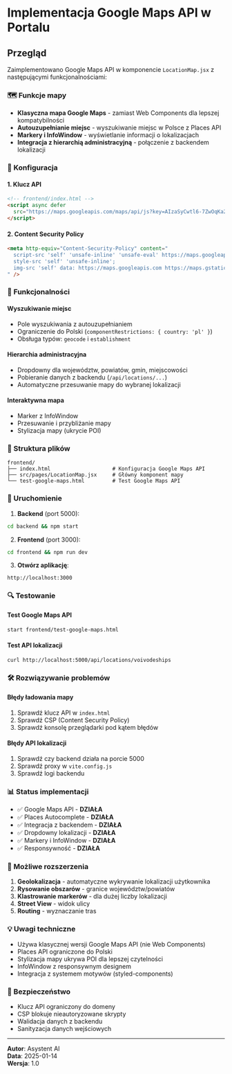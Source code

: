 # Implementacja Google Maps API w Portalu

## Przegląd

Zaimplementowano Google Maps API w komponencie `LocationMap.jsx` z następującymi funkcjonalnościami:

### 🗺️ Funkcje mapy
- **Klasyczna mapa Google Maps** - zamiast Web Components dla lepszej kompatybilności
- **Autouzupełnianie miejsc** - wyszukiwanie miejsc w Polsce z Places API
- **Markery i InfoWindow** - wyświetlanie informacji o lokalizacjach
- **Integracja z hierarchią administracyjną** - połączenie z backendem lokalizacji

### 🔧 Konfiguracja

#### 1. Klucz API
```html
<!-- frontend/index.html -->
<script async defer
  src="https://maps.googleapis.com/maps/api/js?key=AIzaSyCwtl6-7ZwOqKa2rd967GHyp4JyCMgX2MI&libraries=places">
</script>
```

#### 2. Content Security Policy
```html
<meta http-equiv="Content-Security-Policy" content="
  script-src 'self' 'unsafe-inline' 'unsafe-eval' https://maps.googleapis.com https://maps.gstatic.com; 
  style-src 'self' 'unsafe-inline'; 
  img-src 'self' data: https://maps.googleapis.com https://maps.gstatic.com;
" />
```

### 🎯 Funkcjonalności

#### Wyszukiwanie miejsc
- Pole wyszukiwania z autouzupełnianiem
- Ograniczenie do Polski (`componentRestrictions: { country: 'pl' }`)
- Obsługa typów: `geocode` i `establishment`

#### Hierarchia administracyjna
- Dropdowny dla województw, powiatów, gmin, miejscowości
- Pobieranie danych z backendu (`/api/locations/...`)
- Automatyczne przesuwanie mapy do wybranej lokalizacji

#### Interaktywna mapa
- Marker z InfoWindow
- Przesuwanie i przybliżanie mapy
- Stylizacja mapy (ukrycie POI)

### 📁 Struktura plików

```
frontend/
├── index.html                    # Konfiguracja Google Maps API
├── src/pages/LocationMap.jsx     # Główny komponent mapy
└── test-google-maps.html         # Test Google Maps API
```

### 🚀 Uruchomienie

1. **Backend** (port 5000):
```bash
cd backend && npm start
```

2. **Frontend** (port 3000):
```bash
cd frontend && npm run dev
```

3. **Otwórz aplikację**:
```
http://localhost:3000
```

### 🔍 Testowanie

#### Test Google Maps API
```bash
start frontend/test-google-maps.html
```

#### Test API lokalizacji
```bash
curl http://localhost:5000/api/locations/voivodeships
```

### 🛠️ Rozwiązywanie problemów

#### Błędy ładowania mapy
1. Sprawdź klucz API w `index.html`
2. Sprawdź CSP (Content Security Policy)
3. Sprawdź konsolę przeglądarki pod kątem błędów

#### Błędy API lokalizacji
1. Sprawdź czy backend działa na porcie 5000
2. Sprawdź proxy w `vite.config.js`
3. Sprawdź logi backendu

### 📊 Status implementacji

- ✅ Google Maps API - **DZIAŁA**
- ✅ Places Autocomplete - **DZIAŁA**
- ✅ Integracja z backendem - **DZIAŁA**
- ✅ Dropdowny lokalizacji - **DZIAŁA**
- ✅ Markery i InfoWindow - **DZIAŁA**
- ✅ Responsywność - **DZIAŁA**

### 🔮 Możliwe rozszerzenia

1. **Geolokalizacja** - automatyczne wykrywanie lokalizacji użytkownika
2. **Rysowanie obszarów** - granice województw/powiatów
3. **Klastrowanie markerów** - dla dużej liczby lokalizacji
4. **Street View** - widok ulicy
5. **Routing** - wyznaczanie tras

### 💡 Uwagi techniczne

- Używa klasycznej wersji Google Maps API (nie Web Components)
- Places API ograniczone do Polski
- Stylizacja mapy ukrywa POI dla lepszej czytelności
- InfoWindow z responsywnym designem
- Integracja z systemem motywów (styled-components)

### 🔐 Bezpieczeństwo

- Klucz API ograniczony do domeny
- CSP blokuje nieautoryzowane skrypty
- Walidacja danych z backendu
- Sanityzacja danych wejściowych

---

**Autor**: Asystent AI  
**Data**: 2025-01-14  
**Wersja**: 1.0 